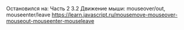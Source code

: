 Остановился на:
Часть 2
3.2 Движение мыши: mouseover/out, mouseenter/leave
https://learn.javascript.ru/mousemove-mouseover-mouseout-mouseenter-mouseleave
